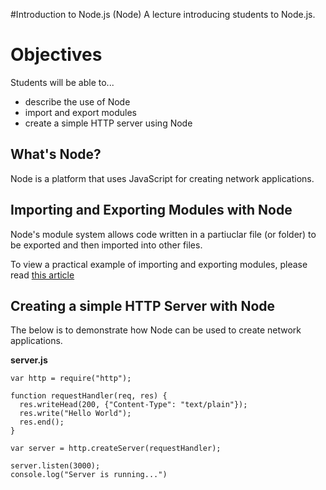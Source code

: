 #Introduction to Node.js (Node)
A lecture introducing students to Node.js.

# Objectives
Students will be able to...

- describe the use of Node
- import and export modules
- create a simple HTTP server using Node

## What's Node? 
Node is a platform that uses JavaScript for creating network applications. 

## Importing and Exporting Modules with Node
Node's module system allows code written in a partiuclar file (or folder) to be exported and then imported into other files. 

To view a practical example of importing and exporting modules, please read [this article](http://www.sitepoint.com/understanding-module-exports-exports-node-js/)

## Creating a simple HTTP Server with Node 
The below is to demonstrate how Node can be used to create network applications.

**server.js**

```
var http = require("http");

function requestHandler(req, res) {
  res.writeHead(200, {"Content-Type": "text/plain"});
  res.write("Hello World");
  res.end();
}

var server = http.createServer(requestHandler);

server.listen(3000);
console.log("Server is running...")

```